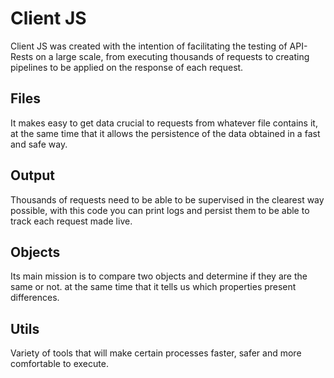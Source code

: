 # Client JS

Client JS was created with the intention of facilitating the testing of API-Rests on a large scale, from executing thousands of requests to creating pipelines to be applied on the response of each request.

## Files

It makes easy to get data crucial to requests from whatever file contains it, at the same time that it allows the persistence of the data obtained in a fast and safe way.

## Output

Thousands of requests need to be able to be supervised in the clearest way possible, with this code you can print logs and persist them to be able to track each request made live.

## Objects

Its main mission is to compare two objects and determine if they are the same or not. at the same time that it tells us which properties present differences.

## Utils

Variety of tools that will make certain processes faster, safer and more comfortable to execute.
